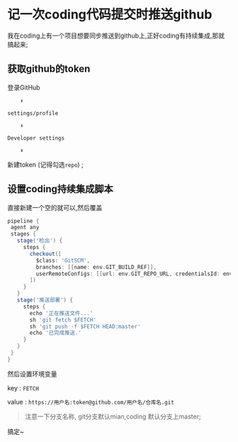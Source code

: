 # 记一次coding代码提交时推送github
我在coding上有一个项目想要同步推送到github上,正好coding有持续集成,那就搞起来;

## 获取github的token
登录GitHub 

        ⬇️

 `settings/profile` 
 
        ⬇️
 
  `Developer settings`

        ⬇️

新建token (记得勾选`repo`) ;


## 设置coding持续集成脚本

直接新建一个空的就可以,然后覆盖

```Groovy
pipeline {
 agent any
 stages {
   stage('检出') {
     steps {
       checkout([
         $class: 'GitSCM',
         branches: [[name: env.GIT_BUILD_REF]],
         userRemoteConfigs: [[url: env.GIT_REPO_URL, credentialsId: env.CREDENTIALS_ID]]
       ])
     }
   }
   stage('推送部署') {
     steps {
       echo '正在推送文件...'
       sh 'git fetch $FETCH'
       sh 'git push -f $FETCH HEAD:master'
       echo '已完成推送.'
     }
   }
 }
}
```
然后设置环境变量 

key : `FETCH` 

value : `https://用户名:token@github.com/用户名/仓库名.git`

> 注意一下分支名称, git分支默认mian,coding 默认分支上master;

搞定~